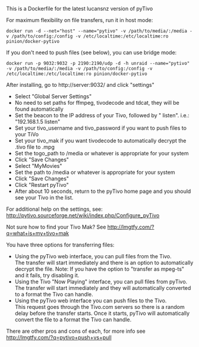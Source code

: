 This is a Dockerfile for the latest lucansnz version of pyTivo

For maximum flexibility on file transfers, run it in host mode:
```
docker run -d --net="host" --name="pytivo" -v /path/to/media/:/media -v /path/to/config:/config -v /etc/localtime:/etc/localtime:ro pinion/docker-pytivo

```

If you don't need to push files (see below), you can use bridge mode:
```
docker run -p 9032:9032 -p 2190:2190/udp -d -h unraid --name="pytivo" -v /path/to/media/:/media -v /path/to/config:/config -v /etc/localtime:/etc/localtime:ro pinion/docker-pytivo

```


After installing, go to http://server:9032/ and click "settings"
* Select "Global Server Settings"
* No need to set paths for ffmpeg, tivodecode and tdcat, they will be found automatically
* Set the beacon to the IP address of your Tivo, followed by " listen".  i.e.: "192.168.1.5 listen"
* Set your tivo_username and tivo_password if you want to push files to your TiVo
* Set your tivo_mak if you want tivodecode to automatically decrypt the .tivo file to .mpg
* Set the togo_path to /media or whatever is appropriate for your system
* Click "Save Changes"
* Select "MyMovies"
* Set the path to /media or whatever is appropriate for your system
* Click "Save Changes"
* Click "Restart pyTivo"
* After about 10 seconds, return to the pyTivo home page and you should see your Tivo in the list.

For additional help on the settings, see: http://pytivo.sourceforge.net/wiki/index.php/Configure_pyTivo

Not sure how to find your Tivo Mak? See http://lmgtfy.com/?q=what+is+my+tivo+mak

You have three options for transferring files:
* Using the pyTivo web interface, you can pull files from the Tivo.  
  The transfer will start immediately and there is an option to automatically decrypt the file.
  Note: If you have the option to "transfer as mpeg-ts" and it fails, try disabling it.
* Using the Tivo "Now Playing" interface, you can pull files from pyTivo.  
  The transfer will start immediately and they will automatically converted to a format the Tivo can handle.
* Using the pyTivo web interface you can push files to the Tivo.  
  This request goes through the Tivo.com servers so there is a random delay before the transfer starts.
  Once it starts, pyTivo will automatically convert the file to a format the Tivo can handle.

There are other pros and cons of each, for more info see http://lmgtfy.com/?q=pytivo+push+vs+pull

